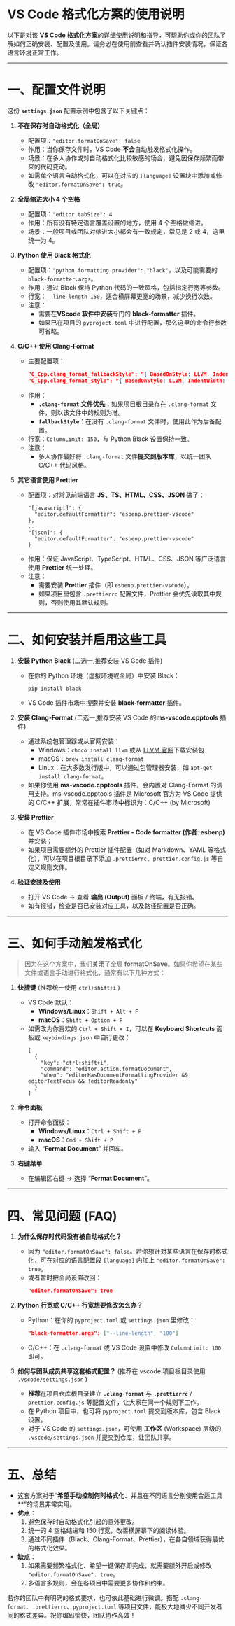 # VS Code 格式化方案的使用说明

以下是对该 **VS Code 格式化方案**的详细使用说明和指导，可帮助你或你的团队了解如何正确安装、配置及使用。请务必在使用前查看并确认插件安装情况，保证各语言环境正常工作。

---

# 一、配置文件说明

这份 **`settings.json`** 配置示例中包含了以下关键点：

1. **不在保存时自动格式化（全局）**

   - 配置项：`"editor.formatOnSave": false`
   - 作用：当你保存文件时，VS Code **不会**自动触发格式化操作。
   - 场景：在多人协作或对自动格式化比较敏感的场合，避免因保存频繁而带来的代码变动。
   - 如需单个语言自动格式化，可以在对应的 `[language]` 设置块中添加或修改 `"editor.formatOnSave": true`。

2. **全局缩进大小 4 个空格**

   - 配置项：`"editor.tabSize": 4`
   - 作用：所有没有特定语言覆盖设置的地方，使用 4 个空格做缩进。
   - 场景：一般项目或团队对缩进大小都会有一致规定，常见是 2 或 4，这里统一为 4。

3. **Python 使用 Black 格式化**

   - 配置项：`"python.formatting.provider": "black"`，以及可能需要的 `black-formatter.args`。
   - 作用：通过 Black 保持 Python 代码的一致风格，包括指定行宽等参数。
   - 行宽：`--line-length 150`，适合横屏幕更宽的场景，减少换行次数。
   - 注意：
     - 需要在**VScode 软件中安装**专门的 **black-formatter** 插件。
     - 如果已在项目的 `pyproject.toml` 中进行配置，那么这里的命令行参数可省略。

4. **C/C++ 使用 Clang-Format**

   - 主要配置项：
     ```json
     "C_Cpp.clang_format_fallbackStyle": "{ BasedOnStyle: LLVM, IndentWidth: 4, ColumnLimit: 150 }"
     "C_Cpp.clang_format_style": "{ BasedOnStyle: LLVM, IndentWidth: 4, ColumnLimit: 150 }"
     ```
   - 作用：
     - **`.clang-format` 文件优先**：如果项目根目录存在 `.clang-format` 文件，则以该文件中的规则为准。
     - **`fallbackStyle`**：在没有 `.clang-format` 文件时，使用此作为后备配置。
   - 行宽：`ColumnLimit: 150`，与 Python Black 设置保持一致。
   - 注意：
     - 多人协作最好将 `.clang-format` 文件**提交到版本库**，以统一团队 C/C++ 代码风格。

5. **其它语言使用 Prettier**
   - 配置项：对常见前端语言 **JS、TS、HTML、CSS、JSON** 做了：
     ```jsonc
     "[javascript]": {
       "editor.defaultFormatter": "esbenp.prettier-vscode"
     },
     ...
     "[json]": {
       "editor.defaultFormatter": "esbenp.prettier-vscode"
     }
     ```
   - 作用：保证 JavaScript、TypeScript、HTML、CSS、JSON 等广泛语言使用 **Prettier** 统一处理。
   - 注意：
     - 需要安装 **Prettier** 插件（即 `esbenp.prettier-vscode`）。
     - 如果项目里包含 `.prettierrc` 配置文件，Prettier 会优先读取其中规则，否则使用其默认规则。

---

# 二、如何安装并启用这些工具

1. **安装 Python Black** (二选一,推荐安装 VS Code 插件)

   - 在你的 Python 环境（虚拟环境或全局）中安装 Black：
     ```bash
     pip install black
     ```
   - VS Code 插件市场中搜索并安装 **black-formatter** 插件。

2. **安装 Clang-Format** (二选一,推荐安装 VS Code 的**ms-vscode.cpptools** 插件)

   - 通过系统包管理器或从官网安装：
     - Windows：`choco install llvm` 或从 [LLVM 官网](https://releases.llvm.org/)下载安装包
     - macOS：`brew install clang-format`
     - Linux：在大多数发行版中，可以通过包管理器安装，如 `apt-get install clang-format`。
   - 如果你使用 **ms-vscode.cpptools** 插件，会内置对 Clang-Format 的调用支持。ms-vscode.cpptools 插件是 Microsoft 官方为 VS Code 提供的 C/C++ 扩展，常常在插件市场中标识为：C/C++ (by Microsoft)

3. **安装 Prettier**

   - 在 VS Code 插件市场中搜索 **Prettier - Code formatter (作者: esbenp)** 并安装；
   - 如果项目需要额外的 Prettier 插件配置（如对 Markdown、YAML 等格式化），可以在项目根目录下添加 `.prettierrc`、`prettier.config.js` 等自定义规则文件。

4. **验证安装及使用**
   - 打开 VS Code → 查看 **输出 (Output)** 面板 / 终端，有无报错。
   - 如有报错，检查是否已安装对应工具，以及路径配置是否正确。

---

# 三、如何手动触发格式化

> 因为在这个方案中，我们**关闭**了全局 **formatOnSave**。如果你希望在某些文件或语言手动进行格式化，通常有以下几种方式：

1. **快捷键** (推荐统一使用 `ctrl+shift+i` )

   - VS Code 默认：
     - **Windows/Linux**：`Shift + Alt + F`
     - **macOS**：`Shift + Option + F`
   - 如需改为你喜欢的 `Ctrl + Shift + I`，可以在 **Keyboard Shortcuts** 面板或 `keybindings.json` 中自行更改：
     ```jsonc
     [
       {
         "key": "ctrl+shift+i",
         "command": "editor.action.formatDocument",
         "when": "editorHasDocumentFormattingProvider && editorTextFocus && !editorReadonly"
       }
     ]
     ```

2. **命令面板**

   - 打开命令面板：
     - **Windows/Linux**：`Ctrl + Shift + P`
     - **macOS**：`Cmd + Shift + P`
   - 输入 “**Format Document**” 并回车。

3. **右键菜单**
   - 在编辑区右键 → 选择 “**Format Document**”。

---

# 四、常见问题 (FAQ)

1. **为什么保存时代码没有被自动格式化？**

   - 因为 `"editor.formatOnSave": false`。若你想针对某些语言在保存时格式化，可在对应的语言配置段 `[language]` 内加上 `"editor.formatOnSave": true`。
   - 或者暂时把全局设置改回：
     ```json
     "editor.formatOnSave": true
     ```

2. **Python 行宽或 C/C++ 行宽想要修改怎么办？**

   - Python：在你的 `pyproject.toml` 或 `settings.json` 里修改：
     ```json
     "black-formatter.args": ["--line-length", "100"]
     ```
   - C/C++：在 `.clang-format` 或 VS Code 设置中修改 `ColumnLimit: 100` 即可。

3. **如何与团队成员共享这套格式配置？** (推荐在 vscode 项目根目录使用 `.vscode/settings.json` )
   - **推荐**在项目仓库根目录建立 **`.clang-format`** 与 **`.prettierrc`** / `prettier.config.js` 等配置文件，让大家在同一个规则下工作。
   - 在 Python 项目中，也可将 `pyproject.toml` 提交到版本库，包含 Black 设置。
   - 对于 VS Code 的 `settings.json`，可使用 **工作区** (Workspace) 层级的 `.vscode/settings.json` 并提交到仓库，让团队共享。

---

# 五、总结

- 这套方案对于“**希望手动控制何时格式化**、并且在不同语言分别使用合适工具\*\*”的场景非常实用。
- **优点**：
  1. 避免保存时自动格式化引起的意外更改。
  2. 统一的 4 空格缩进和 150 行宽，改善横屏幕下的阅读体验。
  3. 通过不同插件（Black、Clang-Format、Prettier），在各自领域获得最优的格式化效果。
- **缺点**：
  1. 如果需要频繁格式化、希望一键保存即完成，就需要额外开启或修改 `"editor.formatOnSave": true`。
  2. 多语言多规则，会在各项目中需要更多协作和约束。

若你的团队中有明确的格式要求，也可依此基础进行微调。搭配 `.clang-format`、`.prettierrc`、`pyproject.toml` 等项目文件，能极大地减少不同开发者间的格式差异。祝你编码愉快，团队协作高效！
